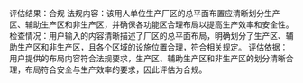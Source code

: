 评估结果：合规
法规内容：该用人单位生产厂区的总平面布置应清晰划分生产区、辅助生产区和非生产区，并确保各功能区合理布局以提高生产效率和安全性。
检查情况：用户输入的内容清晰描述了厂区的总平面布局，明确划分了生产区、辅助生产区和非生产区，且各个区域的设施位置合理，符合相关规定。
评估依据：用户提供的布局内容符合法规要求，生产区、辅助生产区和非生产区的划分清晰合理，布局符合安全与生产效率的要求，因此评估为合规。